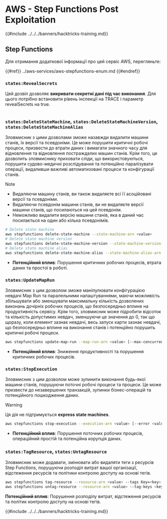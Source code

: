 # AWS - Step Functions Post Exploitation

{{#include ../../../banners/hacktricks-training.md}}

## Step Functions

Для отримання додаткової інформації про цей сервіс AWS, перегляньте:

{{#ref}}
../aws-services/aws-stepfunctions-enum.md
{{#endref}}

### `states:RevealSecrets`

Цей дозвіл дозволяє **викривати секретні дані під час виконання**. Для цього потрібно встановити рівень інспекції на TRACE і параметр revealSecrets на true.

<figure><img src="../../../images/image (348).png" alt=""><figcaption></figcaption></figure>

### `states:DeleteStateMachine`, `states:DeleteStateMachineVersion`, `states:DeleteStateMachineAlias`

Зловмисник з цими дозволами зможе назавжди видалити машини станів, їх версії та псевдоніми. Це може порушити критичні робочі процеси, призвести до втрати даних і вимагати значного часу для відновлення та відновлення постраждалих машин станів. Крім того, це дозволить зловмиснику приховати сліди, що використовуються, порушити судово-медичні розслідування та потенційно паралізувати операції, видаливши важливі автоматизовані процеси та конфігурації станів.

> [!NOTE]
>
> - Видаляючи машину станів, ви також видаляєте всі її асоційовані версії та псевдоніми.
> - Видаляючи псевдонім машини станів, ви не видаляєте версії машини станів, що посилаються на цей псевдонім.
> - Неможливо видалити версію машини станів, яка в даний час посилається на один або кілька псевдонімів.
```bash
# Delete state machine
aws stepfunctions delete-state-machine --state-machine-arn <value>
# Delete state machine version
aws stepfunctions delete-state-machine-version --state-machine-version-arn <value>
# Delete state machine alias
aws stepfunctions delete-state-machine-alias --state-machine-alias-arn <value>
```
- **Потенційний вплив**: Порушення критичних робочих процесів, втрата даних та простої в роботі.

### `states:UpdateMapRun`

Зловмисник з цим дозволом зможе маніпулювати конфігурацією невдачі Map Run та паралельними налаштуваннями, маючи можливість збільшувати або зменшувати максимальну кількість дозволених виконань дочірніх робочих процесів, що безпосередньо вплине на продуктивність сервісу. Крім того, зловмисник може підробити відсоток та кількість допустимих невдач, зменшуючи це значення до 0, так що щоразу, коли елемент зазнає невдачі, весь запуск карти зазнає невдачі, що безпосередньо вплине на виконання станів і потенційно порушить критичні робочі процеси.
```bash
aws stepfunctions update-map-run --map-run-arn <value> [--max-concurrency <value>] [--tolerated-failure-percentage <value>] [--tolerated-failure-count <value>]
```
- **Потенційний вплив**: Зниження продуктивності та порушення критичних робочих процесів.

### `states:StopExecution`

Зловмисник з цим дозволом може зупинити виконання будь-якої машини станів, порушуючи поточні робочі процеси та процеси. Це може призвести до незавершених транзакцій, зупинки бізнес-операцій та потенційного пошкодження даних.

> [!WARNING]
> Ця дія не підтримується **express state machines**.
```bash
aws stepfunctions stop-execution --execution-arn <value> [--error <value>] [--cause <value>]
```
- **Потенційний вплив**: Порушення поточних робочих процесів, операційний простій та потенційна корупція даних.

### `states:TagResource`, `states:UntagResource`

Зловмисник може додавати, змінювати або видаляти теги з ресурсів Step Functions, порушуючи розподіл витрат вашої організації, відстеження ресурсів та політики контролю доступу на основі тегів.
```bash
aws stepfunctions tag-resource --resource-arn <value> --tags Key=<key>,Value=<value>
aws stepfunctions untag-resource --resource-arn <value> --tag-keys <key>
```
**Потенційний вплив**: Порушення розподілу витрат, відстеження ресурсів та політик контролю доступу на основі тегів.

{{#include ../../../banners/hacktricks-training.md}}
